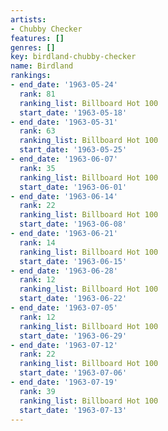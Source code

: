 ```yaml
---
artists:
- Chubby Checker
features: []
genres: []
key: birdland-chubby-checker
name: Birdland
rankings:
- end_date: '1963-05-24'
  rank: 81
  ranking_list: Billboard Hot 100
  start_date: '1963-05-18'
- end_date: '1963-05-31'
  rank: 63
  ranking_list: Billboard Hot 100
  start_date: '1963-05-25'
- end_date: '1963-06-07'
  rank: 35
  ranking_list: Billboard Hot 100
  start_date: '1963-06-01'
- end_date: '1963-06-14'
  rank: 22
  ranking_list: Billboard Hot 100
  start_date: '1963-06-08'
- end_date: '1963-06-21'
  rank: 14
  ranking_list: Billboard Hot 100
  start_date: '1963-06-15'
- end_date: '1963-06-28'
  rank: 12
  ranking_list: Billboard Hot 100
  start_date: '1963-06-22'
- end_date: '1963-07-05'
  rank: 12
  ranking_list: Billboard Hot 100
  start_date: '1963-06-29'
- end_date: '1963-07-12'
  rank: 22
  ranking_list: Billboard Hot 100
  start_date: '1963-07-06'
- end_date: '1963-07-19'
  rank: 39
  ranking_list: Billboard Hot 100
  start_date: '1963-07-13'
---
```


